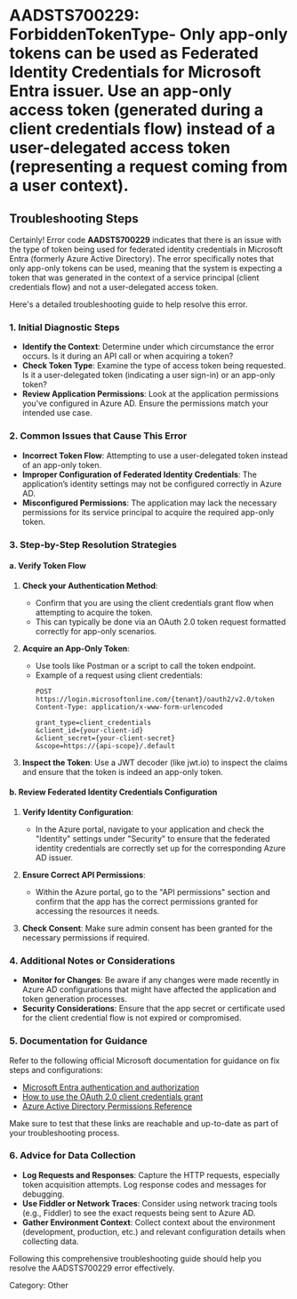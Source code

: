 # AADSTS700229: ForbiddenTokenType- Only app-only tokens can be used as Federated Identity Credentials for Microsoft Entra issuer. Use an app-only access token (generated during a client credentials flow) instead of a user-delegated access token (representing a request coming from a user context).


## Troubleshooting Steps
Certainly! Error code **AADSTS700229** indicates that there is an issue with the type of token being used for federated identity credentials in Microsoft Entra (formerly Azure Active Directory). The error specifically notes that only app-only tokens can be used, meaning that the system is expecting a token that was generated in the context of a service principal (client credentials flow) and not a user-delegated access token.

Here's a detailed troubleshooting guide to help resolve this error.

### 1. Initial Diagnostic Steps

- **Identify the Context**: Determine under which circumstance the error occurs. Is it during an API call or when acquiring a token?
- **Check Token Type**: Examine the type of access token being requested. Is it a user-delegated token (indicating a user sign-in) or an app-only token?
- **Review Application Permissions**: Look at the application permissions you've configured in Azure AD. Ensure the permissions match your intended use case.

### 2. Common Issues that Cause This Error

- **Incorrect Token Flow**: Attempting to use a user-delegated token instead of an app-only token.
- **Improper Configuration of Federated Identity Credentials**: The application’s identity settings may not be configured correctly in Azure AD.
- **Misconfigured Permissions**: The application may lack the necessary permissions for its service principal to acquire the required app-only token.

### 3. Step-by-Step Resolution Strategies

#### a. Verify Token Flow

1. **Check your Authentication Method**:
   - Confirm that you are using the client credentials grant flow when attempting to acquire the token.
   - This can typically be done via an OAuth 2.0 token request formatted correctly for app-only scenarios.

2. **Acquire an App-Only Token**:
   - Use tools like Postman or a script to call the token endpoint.
   - Example of a request using client credentials:
     ```http
     POST https://login.microsoftonline.com/{tenant}/oauth2/v2.0/token
     Content-Type: application/x-www-form-urlencoded

     grant_type=client_credentials
     &client_id={your-client-id}
     &client_secret={your-client-secret}
     &scope=https://{api-scope}/.default
     ```

3. **Inspect the Token**: Use a JWT decoder (like jwt.io) to inspect the claims and ensure that the token is indeed an app-only token.

#### b. Review Federated Identity Credentials Configuration

1. **Verify Identity Configuration**:
   - In the Azure portal, navigate to your application and check the "Identity" settings under "Security" to ensure that the federated identity credentials are correctly set up for the corresponding Azure AD issuer.

2. **Ensure Correct API Permissions**:
   - Within the Azure portal, go to the "API permissions" section and confirm that the app has the correct permissions granted for accessing the resources it needs.

3. **Check Consent**: Make sure admin consent has been granted for the necessary permissions if required.

### 4. Additional Notes or Considerations

- **Monitor for Changes**: Be aware if any changes were made recently in Azure AD configurations that might have affected the application and token generation processes.
- **Security Considerations**: Ensure that the app secret or certificate used for the client credential flow is not expired or compromised.

### 5. Documentation for Guidance

Refer to the following official Microsoft documentation for guidance on fix steps and configurations:

- [Microsoft Entra authentication and authorization](https://learn.microsoft.com/en-us/azure/active-directory/develop/authentication-scenarios)
- [How to use the OAuth 2.0 client credentials grant](https://learn.microsoft.com/en-us/azure/active-directory/develop/v2-oauth2-client-creds-grant-flow)
- [Azure Active Directory Permissions Reference](https://learn.microsoft.com/en-us/azure/active-directory/develop/v1-azure-ads-graph-api-permissions)

Make sure to test that these links are reachable and up-to-date as part of your troubleshooting process.

### 6. Advice for Data Collection

- **Log Requests and Responses**: Capture the HTTP requests, especially token acquisition attempts. Log response codes and messages for debugging.
- **Use Fiddler or Network Traces**: Consider using network tracing tools (e.g., Fiddler) to see the exact requests being sent to Azure AD.
- **Gather Environment Context**: Collect context about the environment (development, production, etc.) and relevant configuration details when collecting data.

Following this comprehensive troubleshooting guide should help you resolve the AADSTS700229 error effectively.

Category: Other